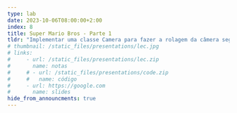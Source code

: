 ```yaml
---
type: lab
date: 2023-10-06T08:00:00+2:00
index: 8
title: Super Mario Bros - Parte 1
tldr: "Implementar uma classe Camera para fazer a rolagem da câmera seguindo o movimento do jogador."
# thumbnail: /static_files/presentations/lec.jpg
# links: 
#     - url: /static_files/presentations/lec.zip
#       name: notas
#     # - url: /static_files/presentations/code.zip
#     #   name: código
#     - url: https://google.com
#       name: slides
hide_from_announcments: true
---
```

<!-- **Leituras Sugeridas:**
- [Leitura 1](http://example.com)
- [Leitura 2](http://example.com) -->
